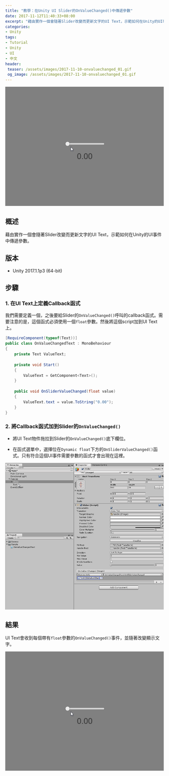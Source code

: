 ```yaml
---
title: "教學：在Unity UI Slider的OnValueChanged()中傳遞參數"
date: 2017-11-12T11:40:33+08:00
excerpt: "藉由實作一個會隨著Slider改變而更新文字的UI Text，示範如何在Unity的UI事件中傳遞參數。"
categories:
- Unity
tags:
- Tutorial
- Unity
- UI
- 中文
header:
 teaser: /assets/images/2017-11-10-onvaluechanged_01.gif
 og_image: /assets/images/2017-11-10-onvaluechanged_01.gif
---
```


![](/assets/images/2017-11-10-onvaluechanged_01.gif)

## 概述

藉由實作一個會隨著Slider改變而更新文字的UI Text，示範如何在Unity的UI事件中傳遞參數。

## 版本

- Unity 2017.1.1p3 (64-bit)

## 步驟

### 1. 在UI Text上定義Callback函式

我們需要定義一個，之後要給Slider的`OnValueChanged()`呼叫的callback函式。需要注意的是，這個函式必須使用一個`float`參數。然後將這個script加到UI Text上。

```cs
[RequireComponent(typeof(Text))]
public class OnValueChangedText : MonoBehaviour
{
    private Text ValueText;

    private void Start()
    {
        ValueText = GetComponent<Text>();
    }

    public void OnSliderValueChanged(float value)
    {
        ValueText.text = value.ToString("0.00");
    }
}
```

### 2. 將Callback函式加到Slider的`OnValueChanged()`

- 將UI Text物件拖拉到Slider的`OnValueChanged()`底下欄位。

- 在函式選單中，選擇位在`Dynamic float`下方的`OnSliderValueChanged()`函式。只有符合這個UI事件需要參數的函式才會出現在這裡。

![](/assets/images/2017-11-10-onvaluechanged_02.gif)

## 結果

UI Text會收到每個帶有`float`參數的`OnValueChanged()`事件，並隨著改變顯示文字。

![](/assets/images/2017-11-10-onvaluechanged_01.gif)

